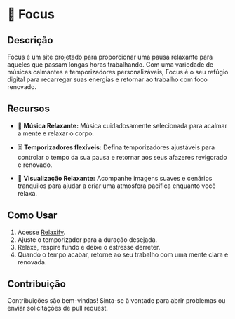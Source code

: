 # 🌿 Focus

## Descrição
Focus é um site projetado para proporcionar uma pausa relaxante para aqueles que passam longas horas trabalhando. Com uma variedade de músicas calmantes e temporizadores personalizáveis, Focus é o seu refúgio digital para recarregar suas energias e retornar ao trabalho com foco renovado.

## Recursos

- 🎵 **Música Relaxante:** Música cuidadosamente  selecionada para acalmar a mente e relaxar o corpo.
  
- ⏳ **Temporizadores flexíveis:** Defina temporizadores ajustáveis para controlar o tempo da sua pausa e retornar aos seus afazeres revigorado e renovado.

- 🌅 **Visualização Relaxante:** Acompanhe imagens suaves e cenários tranquilos para ajudar a criar uma atmosfera pacífica enquanto você relaxa.

## Como Usar

1. Acesse [Relaxify](https://www.relaxify.com).
2. Ajuste o temporizador para a duração desejada.
3. Relaxe, respire fundo e deixe o estresse derreter.
4. Quando o tempo acabar, retorne ao seu trabalho com uma mente clara e renovada.

## Contribuição
Contribuições são bem-vindas! Sinta-se à vontade para abrir problemas ou enviar solicitações de pull request.
